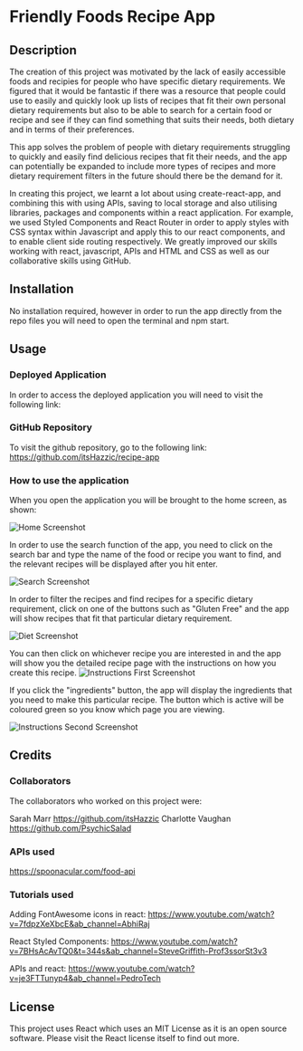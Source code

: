 # Friendly Foods Recipe App

## Description

The creation of this project was motivated by the lack of easily accessible foods and recipies for people who have specific dietary requirements. We figured that it would be fantastic if there was a resource that people could use to easily and quickly look up lists of recipes that fit their own personal dietary requirements but also to be able to search for a certain food or recipe and see if they can find something that suits their needs, both dietary and in terms of their preferences.

This app solves the problem of people with dietary requirements struggling to quickly and easily find delicious recipes that fit their needs, and the app can potentially be expanded to include more types of recipes and more dietary requirement filters in the future should there be the demand for it.

In creating this project, we learnt a lot about using create-react-app, and combining this with using APIs, saving to local storage and also utilising libraries, packages and components within a react application. For example, we used Styled Components and React Router in order to apply styles with CSS syntax within Javascript and apply this to our react components, and to enable client side routing respectively. We greatly improved our skills working with react, javascript, APIs and HTML and CSS as well as our collaborative skills using GitHub.

## Installation

No installation required, however in order to run the app directly from the repo files you will need to open the terminal and npm start.

## Usage

### Deployed Application

In order to access the deployed application you will need to visit the following link:

### GitHub Repository

To visit the github repository, go to the following link:
https://github.com/itsHazzic/recipe-app

### How to use the application

When you open the application you will be brought to the home screen, as shown:

![Home Screenshot](public/assets/Home_Screenshot_1.png)

In order to use the search function of the app, you need to click on the search bar and type the name of the food or recipe you want to find, and the relevant recipes will be displayed after you hit enter.

![Search Screenshot](public/assets/Search_Screenshot_2.png)

In order to filter the recipes and find recipes for a specific dietary requirement, click on one of the buttons such as "Gluten Free" and the app will show recipes that fit that particular dietary requirement.

![Diet Screenshot](public/assets/Diet_Screenshot_3.png)

You can then click on whichever recipe you are interested in and the app will show you the detailed recipe page with the instructions on how you create this recipe.
![Instructions First Screenshot](public/assets/Instructions_Screenshot_4.png)

If you click the "ingredients" button, the app will display the ingredients that you need to make this particular recipe. The button which is active will be coloured green so you know which page you are viewing.

![Instructions Second Screenshot](public/assets/Instructions_Screenshot_5.png)

## Credits

### Collaborators

The collaborators who worked on this project were:

Sarah Marr https://github.com/itsHazzic
Charlotte Vaughan https://github.com/PsychicSalad

### APIs used

https://spoonacular.com/food-api

### Tutorials used

Adding FontAwesome icons in react:
https://www.youtube.com/watch?v=7fdpzXeXbcE&ab_channel=AbhiRaj

React Styled Components:
https://www.youtube.com/watch?v=7BHsAcAvTQ0&t=344s&ab_channel=SteveGriffith-Prof3ssorSt3v3

APIs and react:
https://www.youtube.com/watch?v=je3FTTunyp4&ab_channel=PedroTech

## License

This project uses React which uses an MIT License as it is an open source software. Please visit the React license itself to find out more.
